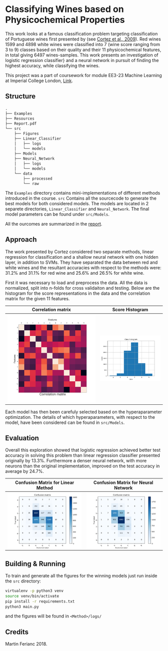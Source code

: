 # Classifying Wines based on Physicochemical Properties
This work looks at a famous classification problem targeting classification of Portuguese wines first presented by (see [Cortez et al., 2009](http://www3.dsi.uminho.pt/pcortez/wine/)). Red wines 1599 and 4898 white wines were classified into 7 (wine score ranging from 3 to 9) classes based on their quality and their 11 physicochemical features, in total giving 6497 wines-samples. This work presents an investigation of logistic regression classifier} and a neural network in pursuit of finding the highest accuracy, while classifying the wines.

This project was a part of coursework for module EE3-23 Machine Learning at Imperial College London, [Link](http://intranet.ee.ic.ac.uk/electricalengineering/eecourses_t4/course_content.asp?c=EE3-23&s=E3#start).

## Structure
```
.
├── Examples
├── Resources
├── Report.pdf
└── src
    ├── Figures
    ├── Linear_Classifier
    │   ├── logs
    │   └── models
    ├── Models
    ├── Neural_Network
    │   ├── logs
    │   └── models
    └── data
        ├── processed
        └── raw
```
The `Examples` directory contains mini-implementations of different methods introduced in the course. `src` Contains all the sourcecode to generate the best models for both considered models. The models are located in 2 separete directories, `Linear_Classifier` and `Neural_Network`. The final model parameters can be found under `src/Models`.

All the ourcomes are summarized in the [report](Report.pdf).

## Approach
The work presented by Cortez considered two separate methods, linear regression for classification and a shallow neural network with one hidden layer, in addition to SVMs. They have separated the data between red and white wines and the resultant accuracies with respect to the methods were: 31.2% and 31.1% for red wine and 25.6% and 26.5% for white wine.

First it was necessary to load and preprocess the data. All the data is normalized, split into n-folds for cross validaiton and testing. Below are the histogram for the score representations in the data and the correlation matrix for the given 11 features.

Correlation matrix |  Score Histogram
:-------------------------:|:-------------------------:
![](Figures/Correlation_matrix.png)  |  ![](Figures/Class_Histogram.png)


Each model has then been carefuly selected based on the hyperaparameter optimization. The details of which hyperaparameters, with respect to the model, have been considered can be found in `src/Models`.

## Evaluation
Overall this exploration showed that logistic regression achieved better test accuracy in solving this problem than linear regression classifier presented originally by 13.3%. Furthermore a denser neural network, with more neurons than the original implementation, improved on the test accuracy in average by 24.7%.

Confusion Matrix for Linear Method  |  Confusion Matrix for Neural Network
:-------------------------:|:-------------------------:
![](Figures/CM_LR.png)  |  ![](Figures/CM_NN.png)


## Building & Running
To train and generate all the figures for the winning models just run inside the `src` directory:

```bash
virtualenv -p python3 venv
source venv/bin/activate
pip install -r requirements.txt
python3 main.py
```
and the figures will be found in `<Method>/logs/`

## Credits
Martin Ferianc 2018.
